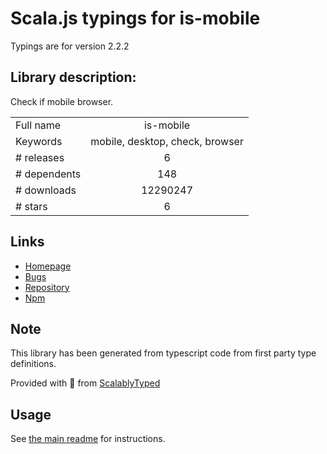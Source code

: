 
# Scala.js typings for is-mobile

Typings are for version 2.2.2

## Library description:
Check if mobile browser.

|                    |                 |
| ------------------ | :-------------: |
| Full name          | is-mobile |
| Keywords           | mobile, desktop, check, browser |
| # releases         | 6 |
| # dependents       | 148 |
| # downloads        | 12290247 |
| # stars            | 6 |

## Links
- [Homepage](https://github.com/juliangruber/is-mobile)
- [Bugs](https://github.com/juliangruber/is-mobile/issues)
- [Repository](https://github.com/juliangruber/is-mobile)
- [Npm](https://www.npmjs.com/package/is-mobile)
    


## Note
This library has been generated from typescript code from first party type definitions.

Provided with :purple_heart: from [ScalablyTyped](https://github.com/oyvindberg/ScalablyTyped)

## Usage
See [the main readme](../../readme.md) for instructions.


